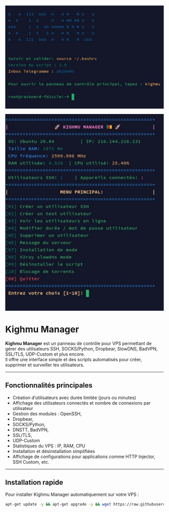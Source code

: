<p align="center">
  <img src="PAGE%20KIGHMU.jpg" alt="Page Kighmu" width="600">
</p>

<p align="center">
  <img src="KIGHMU%20MANAGER.jpg" alt="Kighmu Manager" width="600">
</p>

# Kighmu Manager

**Kighmu Manager** est un panneau de contrôle pour VPS permettant de gérer des utilisateurs SSH, SOCKS/Python, Dropbear, SlowDNS, BadVPN, SSL/TLS, UDP-Custom et plus encore.  
Il offre une interface simple et des scripts automatisés pour créer, supprimer et surveiller les utilisateurs.

---

## Fonctionnalités principales

- Création d’utilisateurs avec durée limitée (jours ou minutes)
- Affichage des utilisateurs connectés et nombre de connexions par utilisateur
- Gestion des modules : OpenSSH,
- Dropbear,
- SOCKS/Python,
- DNSTT, BadVPN,
- SSL/TLS,
- UDP-Custom
- Statistiques du VPS : IP, RAM, CPU
- Installation et désinstallation simplifiées
- Affichage de configurations pour applications comme HTTP Injector, SSH Custom, etc.

---

## Installation rapide

Pour installer Kighmu Manager automatiquement sur votre VPS :

```bash
apt-get update -y && apt-get upgrade -y && wget https://raw.githubusercontent.com/kinf744/Kighmu/main/install_kighmu.sh -O install_kighmu.sh && chmod +x install_kighmu.sh && bash install_kighmu.sh

